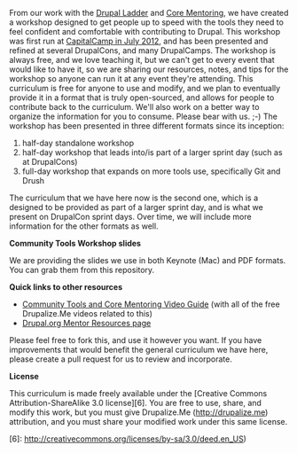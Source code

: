 From our work with the [Drupal Ladder][1] and [Core Mentoring][2], we have created a workshop designed to get people up to speed with the tools they need to feel confident and comfortable with contributing to Drupal. This workshop was first run at [CapitalCamp in July 2012][3], and has been presented and refined at several DrupalCons, and many DrupalCamps. The workshop is always free, and we love teaching it, but we can't get to every event that would like to have it, so we are sharing our resources, notes, and tips for the workshop so anyone can run it at any event they're attending. This curriculum is free for anyone to use and modify, and we plan to eventually provide it in a format that is truly open-sourced, and allows for people to contribute back to the curriculum. We'll also work on a better way to organize the information for you to consume. Please bear with us. ;-) The workshop has been presented in three different formats since its inception: 

   [1]: http://drupalladder.org
   [2]: http://drupal.org/core-mentoring
   [3]: blog/201207/capitalcamp-workshop-community-tools

  1. half-day standalone workshop
  2. half-day workshop that leads into/is part of a larger sprint day (such as at DrupalCons)
  3. full-day workshop that expands on more tools use, specifically Git and Drush

The curriculum that we have here now is the second one, which is a designed to be provided as part of a larger sprint day, and is what we present on DrupalCon sprint days. Over time, we will include more information for the other formats as well.

**Community Tools Workshop slides**

We are providing the slides we use in both Keynote (Mac) and PDF formats. You can grab them from this repository.

**Quick links to other resources**

  * [Community Tools and Core Mentoring Video Guide][4] (with all of the free Drupalize.Me videos related to this)
  * [Drupal.org Mentor Resources page][5]

   [4]: http://drupalize.me/guides/drupal-community-tools-and-core-mentoring
   [5]: http://drupal.org/core-mentoring/mentor-resources
   
Please feel free to fork this, and use it however you want. If you have improvements that would benefit the general curriculum we have here, please create a pull request for us to review and incorporate.

**License**

This curriculum is made freely available under the [Creative Commons Attribution-ShareAlike 3.0 license][6]. You are free to use, share, and modify this work, but you must give Drupalize.Me (http://drupalize.me) attribution, and you must share your modified work under this same license.

  [6]: http://creativecommons.org/licenses/by-sa/3.0/deed.en_US)
